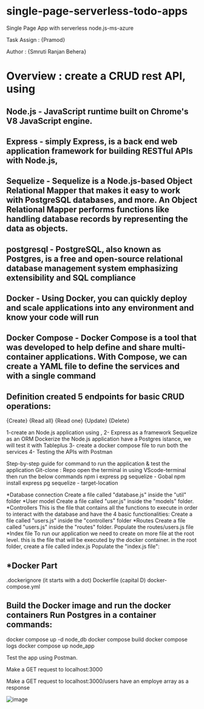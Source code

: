 # single-page-serverless-todo-apps
Single Page App with serverless node.js-ms-azure

Task Assign : {Pramod}

Author : {Smruti Ranjan Behera}

Overview :
create a CRUD rest API, using
================================
Node.js -   JavaScript runtime built on Chrome's V8 JavaScript engine.
-------
Express - simply Express, is a back end web application framework for building RESTful APIs with Node.js,
-------
Sequelize - Sequelize is a Node.js-based Object Relational Mapper that makes it easy to work with PostgreSQL databases, and more. An Object Relational Mapper performs
functions like handling database records by representing the data as objects.
-------
postgresql - PostgreSQL, also known as Postgres, is a free and open-source relational database management system emphasizing extensibility and SQL compliance
-------
Docker - Using Docker, you can quickly deploy and scale applications into any environment and know your code will run
-------
Docker Compose - Docker Compose is a tool that was developed to help define and share multi-container applications. With Compose, we can create a YAML file to define the services and with a single command
-------

Definition
created 5 endpoints for basic CRUD operations:
-----------------------------------------------
{Create}
{Read all}
{Read one}
{Update}
{Delete}

1-create an Node.js application using , 
2- Express as a framework Sequelize as an ORM Dockerize the Node.js application have a Postgres istance, we will test it with Tableplus
3- create a docker compose file to run both the services
4- Testing the APIs with Postman

Step-by-step guide for command to run the application & test the application
Git-clone : Repo 
open the terminal in using VScode-terminal then run the below commands
npm i express pg sequelize - Gobal
npm install express pg sequelize - target-location

*Database connection
Create a file called "database.js" inside the "util" folder
*User model
Create a file called "user.js" inside the "models" folder.
*Controllers
This is the file that contains all the functions to execute in order to interact with the database and have the 4 basic functionalities:
Create a file called "users.js" inside the "controllers" folder
*Routes
Create a file called "users.js" inside the "routes" folder.
Populate the routes/users.js file
*Index file
To run our application we need to create on more file at the root level. this is the file that will be executed by the docker container.
in the root folder, create a file called index.js
Populate the "index.js file":

*Docker Part
-------------------------
.dockerignore (it starts with a dot)
Dockerfile (capital D)
docker-compose.yml

Build the Docker image and run the docker containers
Run Postgres in a container
commands:
-----------
docker compose up -d node_db
docker compose build
docker compose logs
docker compose up node_app

Test the app using Postman.

Make a GET request to localhost:3000

Make a GET request to localhost:3000/users
have an employe array as a response

![image](https://github.com/smrutibehera01/single-page-serverless-todo-apps/assets/112945708/dd82138b-a2e3-429e-be64-3515bef15227)
